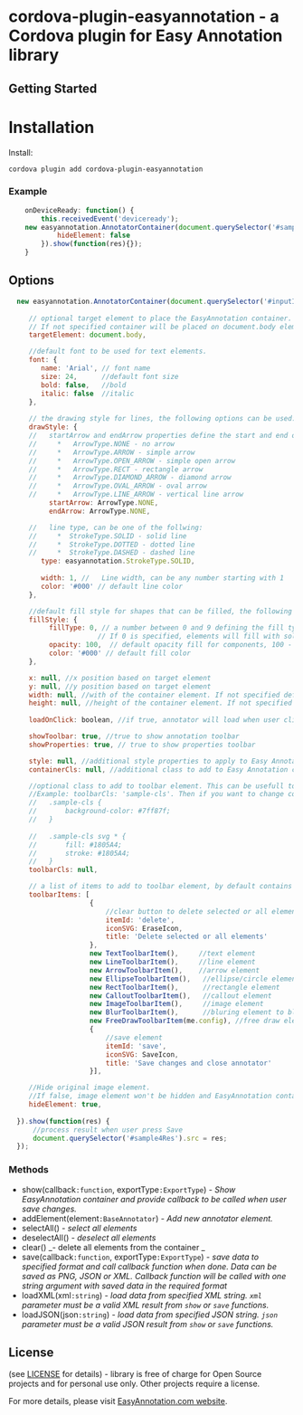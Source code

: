 # cordova-plugin-easyannotation - a Cordova plugin for Easy Annotation library 

## Getting Started
# Installation

Install:
```shell
cordova plugin add cordova-plugin-easyannotation
```

### Example

```js
    onDeviceReady: function() {
        this.receivedEvent('deviceready');
	new easyannotation.AnnotatorContainer(document.querySelector('#sample1'), {
            hideElement: false
        }).show(function(res){});
    }
```
## Options
```javascript
  new easyannotation.AnnotatorContainer(document.querySelector('#inputImage'), {
     
     // optional target element to place the EasyAnnotation container.
     // If not specified container will be placed on document.body element.
     targetElement: document.body,

     //default font to be used for text elements.
     font: {
        name: 'Arial', // font name
        size: 24,      //default font size
        bold: false,   //bold
        italic: false  //italic
     },
    
     // the drawing style for lines, the following options can be used:
     drawStyle: {
     //   startArrow and endArrow properties define the start and end of lines, can be one of the follwing:
     //     *   ArrowType.NONE - no arrow
     //     *   ArrowType.ARROW - simple arrow
     //     *   ArrowType.OPEN_ARROW - simple open arrow
     //     *   ArrowType.RECT - rectangle arrow
     //     *   ArrowType.DIAMOND_ARROW - diamond arrow
     //     *   ArrowType.OVAL_ARROW - oval arrow
     //     *   ArrowType.LINE_ARROW - vertical line arrow
          startArrow: ArrowType.NONE, 
          endArrow: ArrowType.NONE,

     //   line type, can be one of the follwing:
     //     *  StrokeType.SOLID - solid line
     //     *  StrokeType.DOTTED - dotted line
     //     *  StrokeType.DASHED - dashed line
        type: easyannotation.StrokeType.SOLID,
        
        width: 1, //   Line width, can be any number starting with 1
        color: '#000' // default line color
     },

     //default fill style for shapes that can be filled, the following options can be used:
     fillStyle: {
          fillType: 0, // a number between 0 and 9 defining the fill type. 
                      // If 0 is specified, elements will fill with solid background.
          opacity: 100,  // default opacity fill for components, 100 - opaque, 0 - transparent
          color: '#000' // default fill color
     },

     x: null, //x position based on target element
     y: null, //y position based on target element
     width: null, //with of the container element. If not specified defaults to image width.
     height: null, //height of the container element. If not specified defaults to image height.
  
     loadOnClick: boolean, //if true, annotator will load when user click or tap on the image element

     showToolbar: true, //true to show annotation toolbar
     showProperties: true, // true to show properties toolbar

     style: null, //additional style properties to apply to Easy Annotation container element
     containerCls: null, //additional class to add to Easy Annotation container element

     //optional class to add to toolbar element. This can be usefull to add your own style to toolbar.
     //Example: toolbarCls: 'sample-cls'. Then if you want to change colors and backrgound you can do the following:
     //   .sample-cls {
     //       background-color: #7ff87f;
     //   }
    
     //   .sample-cls svg * {
     //       fill: #1805A4;
     //       stroke: #1805A4;
     //   }
     toolbarCls: null,

     // a list of items to add to toolbar element, by default contains the following items:
     toolbarItems: [
                    {
                        //clear button to delete selected or all elements
                        itemId: 'delete',
                        iconSVG: EraseIcon,
                        title: 'Delete selected or all elements'
                    },
                    new TextToolbarItem(),     //text element
                    new LineToolbarItem(),     //line element
                    new ArrowToolbarItem(),    //arrow element
                    new EllipseToolbarItem(),   //ellipse/circle element
                    new RectToolbarItem(),      //rectangle element
                    new CalloutToolbarItem(),   //callout element
                    new ImageToolbarItem(),     //image element
                    new BlurToolbarItem(),      //bluring element to blur parts of the image
                    new FreeDrawToolbarItem(me.config), //free draw element
                    {
                        //save element
                        itemId: 'save',
                        iconSVG: SaveIcon,
                        title: 'Save changes and close annotator'
                    }],

     //Hide original image element. 
     //If false, image element won't be hidden and EasyAnnotation container will be placed above the original image
     hideElement: true,
    
  }).show(function(res) {
      //process result when user press Save
      document.querySelector('#sample4Res').src = res;
  });
```

### Methods

* show(callback`:function`, exportType`:ExportType`) _- Show EasyAnnotation container and provide callback to be called when user save changes._
* addElement(element`:BaseAnnotator`) _- Add new annotator element._
* selectAll() _- select all elements_
* deselectAll() _- deselect all elements_
* clear() _- delete all elements from the container _
* save(callback`:function`, exportType`:ExportType`) _- save data to specified format and call callback function when done. 
Data can be saved as PNG, JSON or XML. Callback function will be called with one string argument with saved data in the required format_
* loadXML(xml`:string`) _- load data from specified XML string. `xml` parameter must be a valid XML result from `show` or `save` functions._
* loadJSON(json`:string`) _- load data from specified JSON string. `json` parameter must be a valid JSON result from `show` or `save` functions._

## License
(see [LICENSE](https://github.com/abeleuta/easyannotation/blob/master/LICENSE) for details) - library is free of charge for Open Source projects and for personal use only.
Other projects require a license.

For more details, please visit [EasyAnnotation.com website](http://easyannotation.com/).
